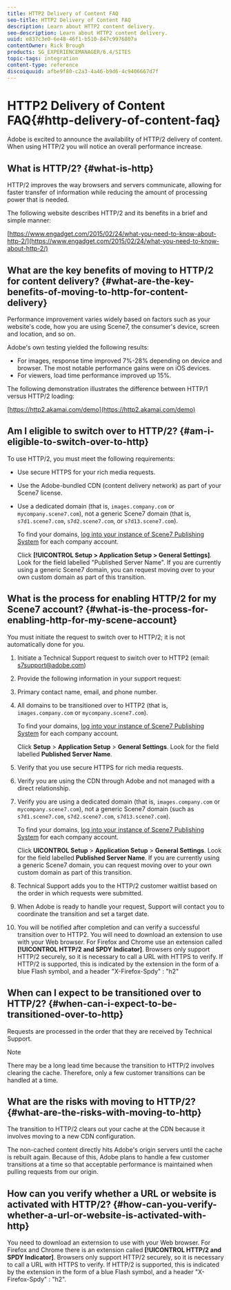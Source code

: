```yaml
---
title: HTTP2 Delivery of Content FAQ
seo-title: HTTP2 Delivery of Content FAQ
description: Learn about HTTP2 content delivery.
seo-description: Learn about HTTP2 content delivery.
uuid: e837c3e0-6e48-46f1-b510-847c9976807a
contentOwner: Rick Brough
products: SG_EXPERIENCEMANAGER/6.4/SITES
topic-tags: integration
content-type: reference
discoiquuid: afbe9f80-c2a3-4a46-b9d6-4c9406667d7f
---
```


# HTTP2 Delivery of Content FAQ{#http-delivery-of-content-faq}

Adobe is excited to announce the availability of HTTP/2 delivery of content. When using HTTP/2 you will notice an overall performance increase.

## What is HTTP/2? {#what-is-http}

HTTP/2 improves the way browsers and servers communicate, allowing for faster transfer of information while reducing the amount of processing power that is needed.

The following website describes HTTP/2 and its benefits in a brief and simple manner:

[https://www.engadget.com/2015/02/24/what-you-need-to-know-about-http-2/](https://www.engadget.com/2015/02/24/what-you-need-to-know-about-http-2/)

## What are the key benefits of moving to HTTP/2 for content delivery? {#what-are-the-key-benefits-of-moving-to-http-for-content-delivery}

Performance improvement varies widely based on factors such as your website's code, how you are using Scene7, the consumer's device, screen and location, and so on.

Adobe's own testing yielded the following results:

* For images, response time improved 7%-28% depending on device and browser. The most notable performance gains were on iOS devices.
* For viewers, load time performance improved up 15%.

The following demonstration illustrates the difference between HTTP/1 versus HTTP/2 loading:

[https://http2.akamai.com/demo](https://http2.akamai.com/demo)

## Am I eligible to switch over to HTTP/2? {#am-i-eligible-to-switch-over-to-http}

To use HTTP/2, you must meet the following requirements:

* Use secure HTTPS for your rich media requests.
* Use the Adobe-bundled CDN (content delivery network) as part of your Scene7 license.
* Use a dedicated domain (that is, `images.company.com` or `mycompany.scene7.com`), not a generic Scene7 domain (that is, `s7d1.scene7.com`, `s7d2.scene7.com`, or `s7d13.scene7.com`).

  To find your domains, [log into your instance of Scene7 Publishing System](https://www.adobe.com/marketing-cloud/experience-manager/scene7-login.html) for each company account.

  Click **[!UICONTROL Setup &gt; Application Setup &gt; General Settings]**. Look for the field labelled "Published Server Name". If you are currently using a generic Scene7 domain, you can request moving over to your own custom domain as part of this transition.

## What is the process for enabling HTTP/2 for my Scene7 account? {#what-is-the-process-for-enabling-http-for-my-scene-account}

You must initiate the request to switch over to HTTP/2; it is not automatically done for you.

1. Initiate a Technical Support request to switch over to HTTP2 (email: s7support@adobe.com)
1. Provide the following information in your support request:
1. Primary contact name, email, and phone number.
1. All domains to be transitioned over to HTTP2 (that is, `images.company.com` or `mycompany.scene7.com`).

     To find your domains, [log into your instance of Scene7 Publishing System](https://www.adobe.com/marketing-cloud/experience-manager/scene7-login.html) for each company account.

     Click **Setup** &gt; **Application Setup** &gt; **General Settings**. Look for the field labelled **Published Server Name**.

1. Verify that you use secure HTTPS for rich media requests.
1. Verify you are using the CDN through Adobe and not managed with a direct relationship.
1. Verify you are using a dedicated domain (that is, `images.company.com` or `mycompany.scene7.com`), not a generic Scene7 domain (such as `s7d1.scene7.com`, `s7d2.scene7.com`, `s7d13.scene7.com`).

     To find your domains, [log into your instance of Scene7 Publishing System](https://www.adobe.com/marketing-cloud/experience-manager/scene7-login.html) for each company account.

     Click **UICONTROL Setup** &gt; **Application Setup** &gt; **General Settings**. Look for the field labelled **Published Server Name**. If you are currently using a generic Scene7 domain, you can request moving over to your own custom domain as part of this transition.

1. Technical Support adds you to the HTTP/2 customer waitlist based on the order in which requests were submitted.
1. When Adobe is ready to handle your request, Support will contact you to coordinate the transition and set a target date.
1. You will be notified after completion and can verify a successful transition over to HTTP2. You will need to download an extension to use with your Web browser. For Firefox and Chrome use an extension called **[!UICONTROL HTTP/2 and SPDY Indicator]**. Browsers only support HTTP/2 securely, so it is necessary to call a URL with HTTPS to verify. If HTTP/2 is supported, this is indicated by the extension in the form of a blue Flash symbol, and a header "X-Firefox-Spdy" : "h2"

## When can I expect to be transitioned over to HTTP/2? {#when-can-i-expect-to-be-transitioned-over-to-http}

Requests are processed in the order that they are received by Technical Support.

>[!NOTE]
>
>There may be a long lead time because the transition to HTTP/2 involves clearing the cache. Therefore, only a few customer transitions can be handled at a time.

## What are the risks with moving to HTTP/2? {#what-are-the-risks-with-moving-to-http}

The transition to HTTP/2 clears out your cache at the CDN because it involves moving to a new CDN configuration.

The non-cached content directly hits Adobe's origin servers until the cache is rebuilt again. Because of this, Adobe plans to handle a few customer transitions at a time so that acceptable performance is maintained when pulling requests from our origin.

## How can you verify whether a URL or website is activated with HTTP/2? {#how-can-you-verify-whether-a-url-or-website-is-activated-with-http}

You need to download an externsion to use with your Web browser. For Firefox and Chrome there is an extension called **[!UICONTROL HTTP/2 and SPDY Indicator]**. Browsers only support HTTP/2 securely, so it is necessary to call a URL with HTTPS to verify. If HTTP/2 is supported, this is indicated by the extension in the form of a blue Flash symbol, and a header "X-Firefox-Spdy" : "h2".
